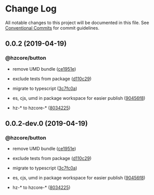 # Change Log

All notable changes to this project will be documented in this file.
See [Conventional Commits](https://conventionalcommits.org) for commit guidelines.

## 0.0.2 (2019-04-19)


### @hzcore/button

* remove UMD bundle ([ce1951e](https://github.com/hzdg/hz-core/commit/ce1951e))
* exclude tests from package ([d110c29](https://github.com/hzdg/hz-core/commit/d110c29))
* migrate to typescript ([3c7fc0a](https://github.com/hzdg/hz-core/commit/3c7fc0a))

* es, cjs, umd in package workspace for easier publish ([90456f8](https://github.com/hzdg/hz-core/commit/90456f8))
* hz-* to hzcore-* ([8034225](https://github.com/hzdg/hz-core/commit/8034225))


## 0.0.2-dev.0 (2019-04-19)


### @hzcore/button

* remove UMD bundle ([ce1951e](https://github.com/hzdg/hz-core/commit/ce1951e))
* exclude tests from package ([d110c29](https://github.com/hzdg/hz-core/commit/d110c29))
* migrate to typescript ([3c7fc0a](https://github.com/hzdg/hz-core/commit/3c7fc0a))

* es, cjs, umd in package workspace for easier publish ([90456f8](https://github.com/hzdg/hz-core/commit/90456f8))
* hz-* to hzcore-* ([8034225](https://github.com/hzdg/hz-core/commit/8034225))
